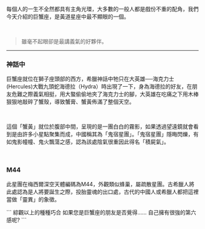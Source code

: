 每個人的一生不全然都具有主角光環，大多數的一般人都是戲份不重的配角，我們今天介紹的巨蟹座，是黃道星座中最不顯眼的一個。

<br>

> 雖毫不起眼卻是最講義氣的好夥伴。

---

### 神話中

巨蟹座就位在獅子座頭部的西方，希臘神話中牠只在大英雄──海克力士(Hercules)大戰九頭蛇海德拉（Hydra）時出現了一下，身為海德拉的好友，在朋友危難之際義氣相挺，用大螯偷偷地夾了海克力士的腳，大英雄在吃痛之下用木棒狠狠地敲碎了蟹殼，導致蟹膏、蟹黃佈滿了整個天空。

<br>

這個「蟹黃」就位於腹部中間，呈現的是一團白白的霧影，如果透過望遠鏡就會看到是由許多小星點聚集而成，中國稱其為「鬼宿星團」。「鬼宿星團」隱晦閃爍，有如鬼影幢幢、鬼火飄蕩之感，認為該處陰氣很重因此得名「積屍氣」。

<br>

### M44

此星團在梅西爾深空天體編碼為M44，外觀類似蜂巢，屬疏散星團。古希臘人將此處認為是人將要誕生之際，投胎靈魂的出口處，古代的中國人或希臘人都把這裡當做「靈異」的象徵。

\`\`\`
綜觀以上的種種巧合
如果您是巨蟹座的朋友是否覺得......
自己擁有很強的第六感呢?
\`\`\`